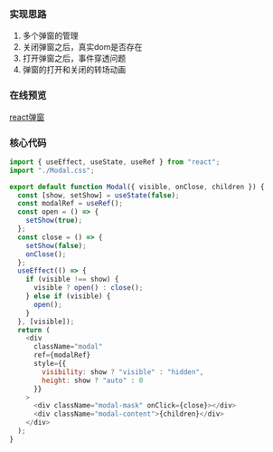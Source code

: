 ### 实现思路
1. 多个弹窗的管理
2. 关闭弹窗之后，真实dom是否存在
3. 打开弹窗之后，事件穿透问题
4. 弹窗的打开和关闭的转场动画

### 在线预览
[react弹窗](https://codesandbox.io/s/modal-8yvls)

### 核心代码
```js
import { useEffect, useState, useRef } from "react";
import "./Modal.css";

export default function Modal({ visible, onClose, children }) {
  const [show, setShow] = useState(false);
  const modalRef = useRef();
  const open = () => {
    setShow(true);
  };
  const close = () => {
    setShow(false);
    onClose();
  };
  useEffect(() => {
    if (visible !== show) {
      visible ? open() : close();
    } else if (visible) {
      open();
    }
  }, [visible]);
  return (
    <div
      className="modal"
      ref={modalRef}
      style={{
        visibility: show ? "visible" : "hidden",
        height: show ? "auto" : 0
      }}
    >
      <div className="modal-mask" onClick={close}></div>
      <div className="modal-content">{children}</div>
    </div>
  );
}
```
